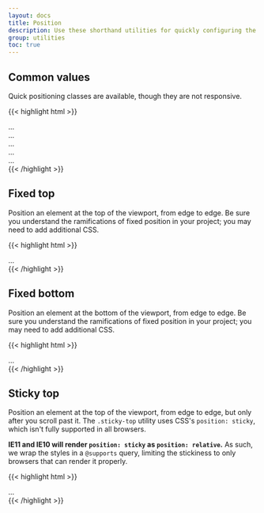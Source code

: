 ```yaml
---
layout: docs
title: Position
description: Use these shorthand utilities for quickly configuring the position of an element.
group: utilities
toc: true
---
```


## Common values

Quick positioning classes are available, though they are not responsive.

{{< highlight html >}}
<div class="position-static">...</div>
<div class="position-relative">...</div>
<div class="position-absolute">...</div>
<div class="position-fixed">...</div>
<div class="position-sticky">...</div>
{{< /highlight >}}

## Fixed top

Position an element at the top of the viewport, from edge to edge. Be sure you understand the ramifications of fixed position in your project; you may need to add additional CSS.

{{< highlight html >}}
<div class="fixed-top">...</div>
{{< /highlight >}}

## Fixed bottom

Position an element at the bottom of the viewport, from edge to edge. Be sure you understand the ramifications of fixed position in your project; you may need to add additional CSS.

{{< highlight html >}}
<div class="fixed-bottom">...</div>
{{< /highlight >}}

## Sticky top

Position an element at the top of the viewport, from edge to edge, but only after you scroll past it. The `.sticky-top` utility uses CSS's `position: sticky`, which isn't fully supported in all browsers.

**IE11 and IE10 will render `position: sticky` as `position: relative`.** As such, we wrap the styles in a `@supports` query, limiting the stickiness to only browsers that can render it properly.

{{< highlight html >}}
<div class="sticky-top">...</div>
{{< /highlight >}}
